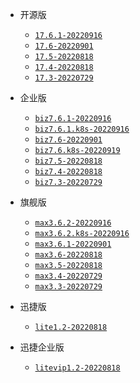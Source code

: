 - 开源版
  - [`17.6.1-20220916`](https://www.zentao.net/download/zentaopms17.6.1-81580.html)
  - [`17.6-20220901`](https://www.zentao.net/download/zentaopms17.6-81531.html)
  - [`17.5-20220818`](https://www.zentao.net/download/zentaopms17.5-81507.html)
  - [`17.4-20220818`](https://www.zentao.net/download/zentaopms17.4-81093.html)
  - [`17.3-20220729`](https://www.zentao.net/download/zentaopms17.3-81058.html)

- 企业版
  - [`biz7.6.1-20220916`](https://www.zentao.net/download/zentaopms.biz7.6.1-81581.html)
  - [`biz7.6.1.k8s-20220916`](https://hub.docker.com/r/easysoft/quickon-zentao/tags?page=1&name=biz7.6.1.k8s-20220916)
  - [`biz7.6-20220901`](https://www.zentao.net/download/zentaopms.biz7.6-81529.html)
  - [`biz7.6.k8s-20220919`](https://hub.docker.com/r/easysoft/quickon-zentao/tags?page=1&name=biz7.6.k8s-20220919)
  - [`biz7.5-20220818`](https://www.zentao.net/download/zentaopms.biz7.5-81508.html)
  - [`biz7.4-20220818`](https://www.zentao.net/download/zentaopms.biz7.4-81094.html)
  - [`biz7.3-20220729`](https://www.zentao.net/download/zentaopms.biz7.3-81060.html)

- 旗舰版
  - [`max3.6.2-20220916`](https://www.zentao.net/download/max3.6.1-81530.html)
  - [`max3.6.2.k8s-20220916`](https://hub.docker.com/r/easysoft/quickon-zentao/tags?page=1&name=max3.6.2.k8s-20220916)
  - [`max3.6.1-20220901`](https://www.zentao.net/download/max3.6.1-81530.html)
  - [`max3.6-20220818`](https://www.zentao.net/download/max3.6-81509.html)
  - [`max3.5-20220818`](https://www.zentao.net/download/max3.5-81095.html)
  - [`max3.4-20220729`](https://www.zentao.net/download/max3.4-81061.html)
  - [`max3.3-20220729`](https://www.zentao.net/dynamic/max3.3-81023.html)

- 迅捷版
  - [`lite1.2-20220818`](https://www.zentao.net/download/zentaolitev1.2-80982.html)

- 迅捷企业版
  - [`litevip1.2-20220818`](https://www.zentao.net/download/zentaolitevipv1.2-80983.html)
